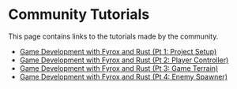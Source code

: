 # Community Tutorials

This page contains links to the tutorials made by the community.

- [Game Development with Fyrox and Rust (Pt 1: Project Setup)](https://bocksdincoding.com/blog/game-development-with-fyrox-and-rust-pt-1)
- [Game Development with Fyrox and Rust (Pt 2: Player Controller)](https://bocksdincoding.com/blog/game-development-with-fyrox-and-rust-pt-2)
- [Game Development with Fyrox and Rust (Pt 3: Game Terrain)](https://bocksdincoding.com/blog/game-development-with-fyrox-and-rust-pt-3)
- [Game Development with Fyrox and Rust (Pt 4: Enemy Spawner)](https://bocksdincoding.com/blog/game-development-with-fyrox-and-rust-pt-4)
